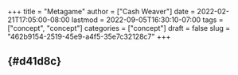 +++
title = "Metagame"
author = ["Cash Weaver"]
date = 2022-02-21T17:05:00-08:00
lastmod = 2022-09-05T16:30:10-07:00
tags = ["concept", "concept"]
categories = ["concept"]
draft = false
slug = "462b9154-2519-45e9-a4f5-35e7c32128c7"
+++

##  {#d41d8c}
